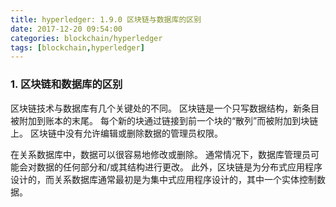 ```yaml
---
title: hyperledger: 1.9.0 区块链与数据库的区别
date: 2017-12-20 09:54:00
categories: blockchain/hyperledger
tags: [blockchain,hyperledger]
---
```


### 1. 区块链和数据库的区别
区块链技术与数据库有几个关键处的不同。
区块链是一个只写数据结构，新条目被附加到账本的末尾。 每个新的块通过链接到前一个块的“散列”而被附加到块链上。 区块链中没有允许编辑或删除数据的管理员权限。

在关系数据库中，数据可以很容易地修改或删除。 通常情况下，数据库管理员可能会对数据的任何部分和/或其结构进行更改。 此外，区块链是为分布式应用程序设计的，而关系数据库通常最初是为集中式应用程序设计的，其中一个实体控制数据。
